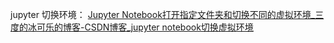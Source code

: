 jupyter 切换环境：
[Jupyter Notebook打开指定文件夹和切换不同的虚拟环境_三度的冰可乐的博客-CSDN博客_jupyter notebook切换虚拟环境](https://blog.csdn.net/weixin_43544164/article/details/122233349)
